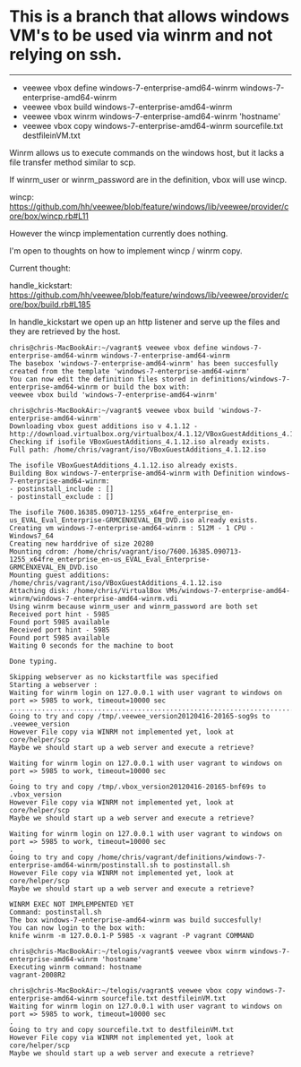 # This is a branch that allows windows VM's to be used via winrm and not relying on ssh.

-------


- veewee vbox define windows-7-enterprise-amd64-winrm windows-7-enterprise-amd64-winrm
- veewee vbox build windows-7-enterprise-amd64-winrm
- veewee vbox winrm windows-7-enterprise-amd64-winrm 'hostname'
- veewee vbox copy windows-7-enterprise-amd64-winrm sourcefile.txt destfileinVM.txt


Winrm allows us to execute commands on the windows host, but it lacks a file transfer method similar to scp.

If winrm_user or winrm_password are in the definition, vbox will use wincp.

wincp: https://github.com/hh/veewee/blob/feature/windows/lib/veewee/provider/core/box/wincp.rb#L11

However the wincp implementation currently does nothing.


I'm open to thoughts on how to implement wincp / winrm copy.



Current thought:

handle_kickstart: https://github.com/hh/veewee/blob/feature/windows/lib/veewee/provider/core/box/build.rb#L185

In handle_kickstart we open up an http listener and serve up the files and they are retrieved by the host.


```
chris@chris-MacBookAir:~/vagrant$ veewee vbox define windows-7-enterprise-amd64-winrm windows-7-enterprise-amd64-winrm
The basebox 'windows-7-enterprise-amd64-winrm' has been succesfully created from the template 'windows-7-enterprise-amd64-winrm'
You can now edit the definition files stored in definitions/windows-7-enterprise-amd64-winrm or build the box with:
veewee vbox build 'windows-7-enterprise-amd64-winrm'
```

```
chris@chris-MacBookAir:~/vagrant$ veewee vbox build 'windows-7-enterprise-amd64-winrm'
Downloading vbox guest additions iso v 4.1.12 - http://download.virtualbox.org/virtualbox/4.1.12/VBoxGuestAdditions_4.1.12.iso
Checking if isofile VBoxGuestAdditions_4.1.12.iso already exists.
Full path: /home/chris/vagrant/iso/VBoxGuestAdditions_4.1.12.iso

The isofile VBoxGuestAdditions_4.1.12.iso already exists.
Building Box windows-7-enterprise-amd64-winrm with Definition windows-7-enterprise-amd64-winrm:
- postinstall_include : []
- postinstall_exclude : []

The isofile 7600.16385.090713-1255_x64fre_enterprise_en-us_EVAL_Eval_Enterprise-GRMCENXEVAL_EN_DVD.iso already exists.
Creating vm windows-7-enterprise-amd64-winrm : 512M - 1 CPU - Windows7_64
Creating new harddrive of size 20280 
Mounting cdrom: /home/chris/vagrant/iso/7600.16385.090713-1255_x64fre_enterprise_en-us_EVAL_Eval_Enterprise-GRMCENXEVAL_EN_DVD.iso
Mounting guest additions: /home/chris/vagrant/iso/VBoxGuestAdditions_4.1.12.iso
Attaching disk: /home/chris/VirtualBox VMs/windows-7-enterprise-amd64-winrm/windows-7-enterprise-amd64-winrm.vdi
Using winrm because winrm_user and winrm_password are both set
Received port hint - 5985
Found port 5985 available
Received port hint - 5985
Found port 5985 available
Waiting 0 seconds for the machine to boot

Done typing.

Skipping webserver as no kickstartfile was specified
Starting a webserver :
Waiting for winrm login on 127.0.0.1 with user vagrant to windows on port => 5985 to work, timeout=10000 sec
.......................................................................................................................................................................................................................
Going to try and copy /tmp/.veewee_version20120416-20165-sog9s to .veewee_version
However File copy via WINRM not implemented yet, look at core/helper/scp
Maybe we should start up a web server and execute a retrieve?

Waiting for winrm login on 127.0.0.1 with user vagrant to windows on port => 5985 to work, timeout=10000 sec
.
Going to try and copy /tmp/.vbox_version20120416-20165-bnf69s to .vbox_version
However File copy via WINRM not implemented yet, look at core/helper/scp
Maybe we should start up a web server and execute a retrieve?

Waiting for winrm login on 127.0.0.1 with user vagrant to windows on port => 5985 to work, timeout=10000 sec
.
Going to try and copy /home/chris/vagrant/definitions/windows-7-enterprise-amd64-winrm/postinstall.sh to postinstall.sh
However File copy via WINRM not implemented yet, look at core/helper/scp
Maybe we should start up a web server and execute a retrieve?

WINRM EXEC NOT IMPLEMPENTED YET
Command: postinstall.sh
The box windows-7-enterprise-amd64-winrm was build succesfully!
You can now login to the box with:
knife winrm -m 127.0.0.1-P 5985 -x vagrant -P vagrant COMMAND
```

```
chris@chris-MacBookAir:~/telogis/vagrant$ veewee vbox winrm windows-7-enterprise-amd64-winrm 'hostname'
Executing winrm command: hostname
vagrant-2008R2
```

```
chris@chris-MacBookAir:~/telogis/vagrant$ veewee vbox copy windows-7-enterprise-amd64-winrm sourcefile.txt destfileinVM.txt
Waiting for winrm login on 127.0.0.1 with user vagrant to windows on port => 5985 to work, timeout=10000 sec
.
Going to try and copy sourcefile.txt to destfileinVM.txt
However File copy via WINRM not implemented yet, look at core/helper/scp
Maybe we should start up a web server and execute a retrieve?

```

